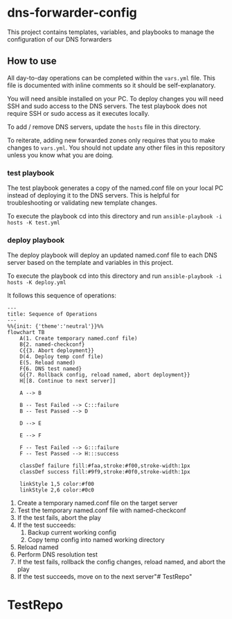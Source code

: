 # dns-forwarder-config
This project contains templates, variables, and playbooks to manage the configuration of our DNS forwarders

## How to use
All day-to-day operations can be completed within the `vars.yml` file. This file is documented with inline comments so
it should be self-explanatory.

You will need ansible installed on your PC. To deploy changes you will need SSH and sudo access to the DNS servers.
The test playbook does not require SSH or sudo access as it executes locally.

To add / remove DNS servers, update the `hosts` file in this directory.

To reiterate, adding new forwarded zones only requires that you to make changes to `vars.yml`. You should not update any
other files in this repository unless you know what you are doing.

### test playbook
The test playbook generates a copy of the named.conf file on your local PC instead of deploying it to the DNS servers.
This is helpful for troubleshooting or validating new template changes.

To execute the playbook cd into this directory and run `ansible-playbook -i hosts -K test.yml`

### deploy playbook
The deploy playbook will deploy an updated named.conf file to each DNS server based on the template and variables in this project.

To execute the playbook cd into this directory and run `ansible-playbook -i hosts -K deploy.yml`

It follows this sequence of operations:
```mermaid
---
title: Sequence of Operations
---
%%{init: {'theme':'neutral'}}%%
flowchart TB
    A(1. Create temporary named.conf file)
    B{2. named-checkconf}
    C{{3. Abort deployment}}
    D(4. Deploy temp conf file)
    E(5. Reload named)
    F{6. DNS test named}
    G{{7. Rollback config, reload named, abort deployment}}
    H[[8. Continue to next server]]
    
    A --> B
    
    B -- Test Failed --> C:::failure
    B -- Test Passed --> D
    
    D --> E
    
    E --> F
    
    F -- Test Failed --> G:::failure
    F -- Test Passed --> H:::success
    
    classDef failure fill:#faa,stroke:#f00,stroke-width:1px
    classDef success fill:#9f9,stroke:#0f0,stroke-width:1px
    
    linkStyle 1,5 color:#f00
    linkStyle 2,6 color:#0c0
```

1. Create a temporary named.conf file on the target server
2. Test the temporary named.conf file with named-checkconf
3. If the test fails, abort the play
4. If the test succeeds:
   1. Backup current working config
   2. Copy temp config into named working directory
5. Reload named
6. Perform DNS resolution test
7. If the test fails, rollback the config changes, reload named, and abort the play
8. If the test succeeds, move on to the next server"# TestRepo" 
# TestRepo
